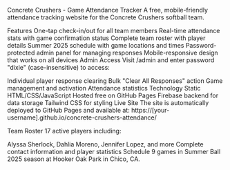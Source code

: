 Concrete Crushers - Game Attendance Tracker
A free, mobile-friendly attendance tracking website for the Concrete Crushers softball team.

Features
One-tap check-in/out for all team members
Real-time attendance stats with game confirmation status
Complete team roster with player details
Summer 2025 schedule with game locations and times
Password-protected admin panel for managing responses
Mobile-responsive design that works on all devices
Admin Access
Visit /admin and enter password "dixie" (case-insensitive) to access:

Individual player response clearing
Bulk "Clear All Responses" action
Game management and activation
Attendance statistics
Technology
Static HTML/CSS/JavaScript
Hosted free on GitHub Pages
Firebase backend for data storage
Tailwind CSS for styling
Live Site
The site is automatically deployed to GitHub Pages and available at: https://[your-username].github.io/concrete-crushers-attendance/

Team Roster
17 active players including:

Alyssa Sherlock, Dahlia Moreno, Jennifer Lopez, and more
Complete contact information and player statistics
Schedule
9 games in Summer Ball 2025 season at Hooker Oak Park in Chico, CA.
